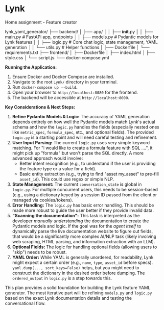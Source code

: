 # Lynk
Home assignment - Feature creator

lynk_yaml_generator/
├── backend/
│   ├── app/
│   │   ├── __init__.py
│   │   ├── main.py         # FastAPI app, endpoints
│   │   ├── models.py       # Pydantic models for Lynk features
│   │   ├── logic.py        # Core chat logic, state management, YAML generation
│   │   └── utils.py        # Helper functions
│   ├── Dockerfile
│   └── requirements.txt
├── frontend/
│   ├── Dockerfile
│   ├── index.html
│   ├── style.css
│   └── script.js
└── docker-compose.yml

**Running the Application:**
1.  Ensure Docker and Docker Compose are installed.
2.  Navigate to the root `Lynk/` directory in your terminal.
3.  Run `docker-compose up --build`.
4.  Open your browser to `http://localhost:8080` for the frontend.
5.  The backend will be accessible at `http://localhost:8000`.

**Key Considerations & Next Steps:**

1.  **Refine Pydantic Models & Logic:** The accuracy of YAML generation depends entirely on how well the Pydantic models match Lynk's actual schema and how the `logic.py` handles the fields (especially nested ones like `metric_spec`, `formula_spec`, etc., and optional fields). The provided `logic.py` is a starting point and will need careful testing and refinement.
2.  **User Input Parsing:** The current `logic.py` uses very simple keyword matching. For "I would like to create a formula feature with SQL ….", it might pick up "formula" but won't parse the SQL directly. A more advanced approach would involve:
    * Better intent recognition (e.g., to understand if the user is providing the feature type or a value for a field).
    * Basic entity extraction (e.g., trying to find "asset my\_asset" to pre-fill `asset_id`). This could use regex or simple NLP.
3.  **State Management:** The current `conversation_state` is global in `logic.py`. For multiple concurrent users, this needs to be session-based (e.g., using a dictionary keyed by a session ID passed from the client or managed via cookies/tokens).
4.  **Error Handling:** The `logic.py` has basic error handling. This should be made more robust to guide the user better if they provide invalid data.
5.  **"Scanning the documentation":** This task is interpreted as the developer *manually understanding* the documentation to create the Pydantic models and logic. If the goal was for the *agent itself* to dynamically parse the live documentation website to figure out fields, that would be a significantly more complex AI/NLP task (likely involving web scraping, HTML parsing, and information extraction with an LLM).
6.  **Optional Fields:** The logic for handling optional fields (allowing users to "skip") needs to be robust.
7.  **YAML Order:** While YAML is generally unordered, for readability, Lynk might expect a certain order (e.g., `name`, `type`, `asset_id` before specs). `yaml.dump(..., sort_keys=False)` helps, but you might need to construct the dictionary in the desired order before dumping. The `ordered_output` in `logic.py` is a step towards this.

This plan provides a solid foundation for building the Lynk feature YAML generator. The most iterative part will be refining `models.py` and `logic.py` based on the exact Lynk documentation details and testing the conversational flow.